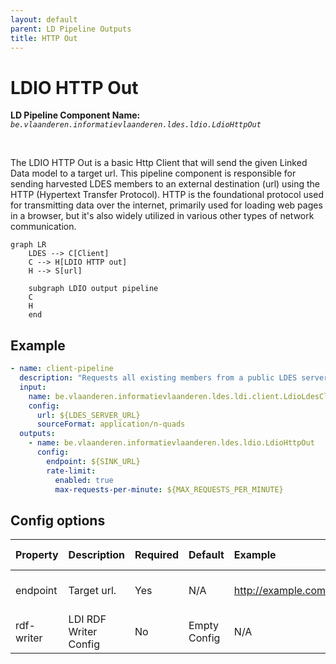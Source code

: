 ```yaml
---
layout: default
parent: LD Pipeline Outputs
title: HTTP Out
---
```


# LDIO HTTP Out

<b>LD Pipeline Component Name:</b> <i>```be.vlaanderen.informatievlaanderen.ldes.ldio.LdioHttpOut```</i>

<br>

The LDIO HTTP Out is a basic Http Client that will send the given Linked Data model to a target url. This pipeline component is responsible for sending harvested LDES members to an external destination (url) using the HTTP (Hypertext Transfer Protocol). HTTP is the foundational protocol used for transmitting data over the internet, primarily used for loading web pages in a browser, but it's also widely utilized in various other types of network communication.

```mermaid
graph LR
    LDES --> C[Client]
    C --> H[LDIO HTTP out]
    H --> S[url]

    subgraph LDIO output pipeline
    C
    H
    end
```

## Example

```yml
- name: client-pipeline
  description: "Requests all existing members from a public LDES server and keeps following it for changes, sending each member as-is to a webhook"
  input:
    name: be.vlaanderen.informatievlaanderen.ldes.ldi.client.LdioLdesClient
    config:
      url: ${LDES_SERVER_URL}
      sourceFormat: application/n-quads
  outputs:
    - name: be.vlaanderen.informatievlaanderen.ldes.ldio.LdioHttpOut
      config:
        endpoint: ${SINK_URL}
        rate-limit:
          enabled: true
          max-requests-per-minute: ${MAX_REQUESTS_PER_MINUTE}
```

## Config options

| Property   | Description           | Required | Default      | Example                     | Supported values                                      |
| :--------- | :-------------------- | :------- | :----------- | :-------------------------- | :---------------------------------------------------- |
| endpoint   | Target url.           | Yes      | N/A          | http://example.com/endpoint | HTTP and HTTPS urls                                   |
| rdf-writer | LDI RDF Writer Config | No       | Empty Config | N/A                         | [LDI RDF Writer Config](../ldio-core/ldio-rdf-writer) |
